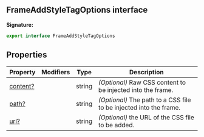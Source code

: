 ## FrameAddStyleTagOptions interface

**Signature:**

```typescript
export interface FrameAddStyleTagOptions
```

## Properties

| Property                                                   | Modifiers | Type   | Description                                                             |
| ---------------------------------------------------------- | --------- | ------ | ----------------------------------------------------------------------- |
| [content?](./puppeteer.frameaddstyletagoptions.content.md) |           | string | <i>(Optional)</i> Raw CSS content to be injected into the frame.        |
| [path?](./puppeteer.frameaddstyletagoptions.path.md)       |           | string | <i>(Optional)</i> The path to a CSS file to be injected into the frame. |
| [url?](./puppeteer.frameaddstyletagoptions.url.md)         |           | string | <i>(Optional)</i> the URL of the CSS file to be added.                  |
